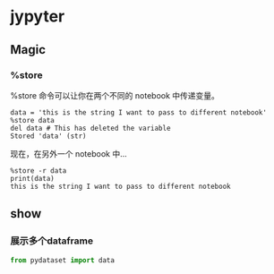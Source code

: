 <!--
 * @Description: 
 * @version: 
 * @Author: wenyuhao
 * @Date: 2023-02-19 20:38:18
 * @LastEditors: wenyuhao
 * @LastEditTime: 2023-02-19 20:39:19
-->
# jypyter

## Magic 
### %store
%store 命令可以让你在两个不同的 notebook 中传递变量。
```
data = 'this is the string I want to pass to different notebook'
%store data
del data # This has deleted the variable
Stored 'data' (str)
```
现在，在另外一个 notebook 中...
```
%store -r data
print(data)
this is the string I want to pass to different notebook
```

## show
### 展示多个dataframe
```python
from pydataset import data
```